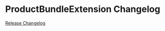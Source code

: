 # ProductBundleExtension Changelog

[Release Changelog](https://github.com/spryker/product-bundle-extension/releases)
